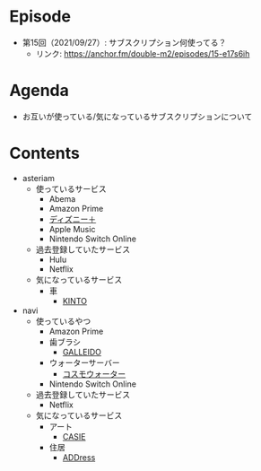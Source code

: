 # Episode
- 第15回（2021/09/27）: サブスクリプション何使ってる？
    - リンク: https://anchor.fm/double-m2/episodes/15-e17s6ih

# Agenda
- お互いが使っている/気になっているサブスクリプションについて

# Contents
- asteriam
    - 使っているサービス
        - Abema
        - Amazon Prime
        - [ディズニー＋](https://disneyplus.disney.co.jp/)
        - Apple Music
        - Nintendo Switch Online
    - 過去登録していたサービス
        - Hulu
        - Netflix
    - 気になっているサービス
        - 車
            - [KINTO](https://kinto-jp.com/)
- navi
    - 使っているやつ
        - Amazon Prime
        - 歯ブラシ
            - [GALLEIDO](https://mtmen.jp/shopping/lp.php?p=gdm_01)
        - ウォーターサーバー
            - [コスモウォーター](https://www.cosmowater.com/)
        - Nintendo Switch Online
    - 過去登録していたサービス
        - Netflix
    - 気になっているサービス
        - アート
            - [CASIE](https://casie.jp/)
        - 住居
            - [ADDress](https://address.love/)
